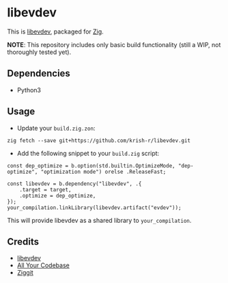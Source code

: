 # libevdev

This is [libevdev](https://www.freedesktop.org/software/libevdev/doc/latest/), packaged for [Zig](https://ziglang.org/).

**NOTE**: This repository includes only basic build functionality (still a WIP, not thoroughly tested yet).

## Dependencies

* Python3

## Usage

* Update your `build.zig.zon`:

```
zig fetch --save git+https://github.com/krish-r/libevdev.git
```

* Add the following snippet to your `build.zig` script:

```zig
const dep_optimize = b.option(std.builtin.OptimizeMode, "dep-optimize", "optimization mode") orelse .ReleaseFast;

const libevdev = b.dependency("libevdev", .{
    .target = target,
    .optimize = dep_optimize,
});
your_compilation.linkLibrary(libevdev.artifact("evdev"));
```

This will provide libevdev as a shared library to `your_compilation`.


## Credits

- [libevdev](https://gitlab.freedesktop.org/libevdev/libevdev)
- [All Your Codebase](https://github.com/allyourcodebase)
- [Ziggit](https://ziggit.dev)
